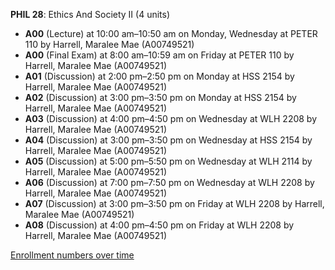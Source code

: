 **PHIL 28**: Ethics And Society II (4 units)

- **A00** (Lecture) at 10:00 am–10:50 am on Monday, Wednesday at PETER 110 by Harrell, Maralee Mae (A00749521)
- **A00** (Final Exam) at 8:00 am–10:59 am on Friday at PETER 110 by Harrell, Maralee Mae (A00749521)
- **A01** (Discussion) at 2:00 pm–2:50 pm on Monday at HSS 2154 by Harrell, Maralee Mae (A00749521)
- **A02** (Discussion) at 3:00 pm–3:50 pm on Monday at HSS 2154 by Harrell, Maralee Mae (A00749521)
- **A03** (Discussion) at 4:00 pm–4:50 pm on Wednesday at WLH 2208 by Harrell, Maralee Mae (A00749521)
- **A04** (Discussion) at 3:00 pm–3:50 pm on Wednesday at HSS 2154 by Harrell, Maralee Mae (A00749521)
- **A05** (Discussion) at 5:00 pm–5:50 pm on Wednesday at WLH 2114 by Harrell, Maralee Mae (A00749521)
- **A06** (Discussion) at 7:00 pm–7:50 pm on Wednesday at WLH 2208 by Harrell, Maralee Mae (A00749521)
- **A07** (Discussion) at 3:00 pm–3:50 pm on Friday at WLH 2208 by Harrell, Maralee Mae (A00749521)
- **A08** (Discussion) at 4:00 pm–4:50 pm on Friday at WLH 2208 by Harrell, Maralee Mae (A00749521)

[Enrollment numbers over time](./PHIL28.tsv)
